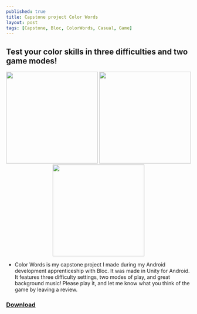```yaml
---
published: true
title: Capstone project Color Words
layout: post
tags: [Capstone, Bloc, ColorWords, Casual, Game]
---
```

<h2>Test your color skills in three difficulties and two game modes!</h2>

<div id="wrapper" style="width:100%; text-align:center">
<img src="https://cloud.githubusercontent.com/assets/12492121/9343282/00272b02-45cf-11e5-8f53-3a2fdbdce21a.png"  width="250" text-align= "center" >
<img src="https://cloud.githubusercontent.com/assets/12492121/9343353/6378f122-45cf-11e5-85f1-e6b5746e28ac.png"  width="250" text-align= "center" >
<img src="https://cloud.githubusercontent.com/assets/12492121/9343359/6dbbf670-45cf-11e5-8a09-205087d1c74e.png"  width="250" text-align= "center" >
</div>

   - Color Words is my capstone project I made during my Android development apprenticeship with Bloc. It was made in Unity for Android. It features three difficulty settings, two modes of play, and great background music! Please play it, and let me know what you think of the game by leaving a review.


<h3>
<a href="https://play.google.com/store/apps/details?id=com.ver2point0.colorwords">Download</a>
</h3>